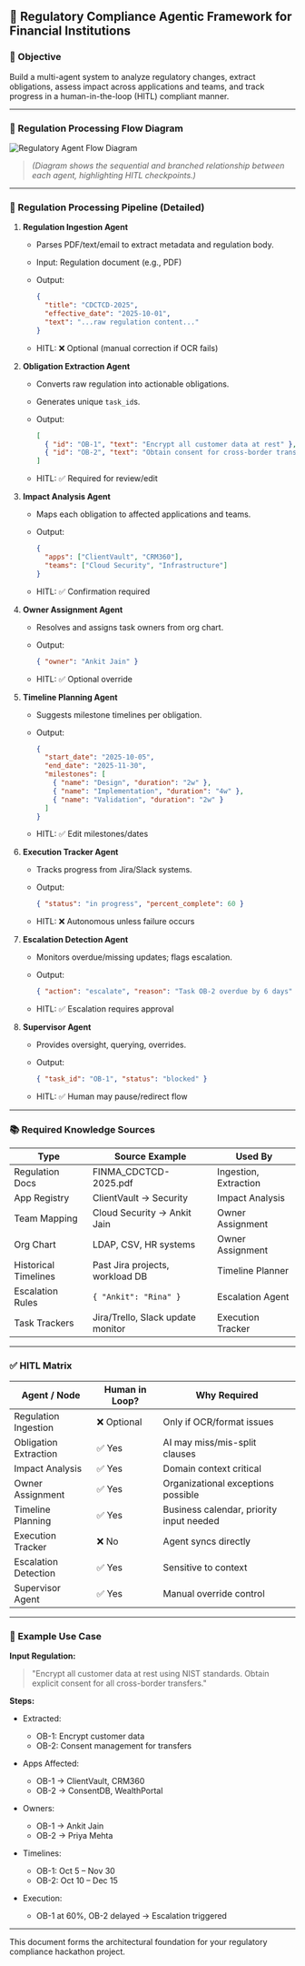 ## 🧠 Regulatory Compliance Agentic Framework for Financial Institutions

### 🎯 Objective

Build a multi-agent system to analyze regulatory changes, extract obligations, assess impact across applications and teams, and track progress in a human-in-the-loop (HITL) compliant manner.

---

### 🔁 Regulation Processing Flow Diagram

![Regulatory Agent Flow Diagram](https://user-images.githubusercontent.com/placeholder/regulatory-agent-flow.png)

> *(Diagram shows the sequential and branched relationship between each agent, highlighting HITL checkpoints.)*

---

### 🔁 Regulation Processing Pipeline (Detailed)

1. **Regulation Ingestion Agent**

   * Parses PDF/text/email to extract metadata and regulation body.
   * Input: Regulation document (e.g., PDF)
   * Output:

     ```json
     {
       "title": "CDCTCD-2025",
       "effective_date": "2025-10-01",
       "text": "...raw regulation content..."
     }
     ```
   * HITL: ❌ Optional (manual correction if OCR fails)

2. **Obligation Extraction Agent**

   * Converts raw regulation into actionable obligations.
   * Generates unique `task_id`s.
   * Output:

     ```json
     [
       { "id": "OB-1", "text": "Encrypt all customer data at rest" },
       { "id": "OB-2", "text": "Obtain consent for cross-border transfers" }
     ]
     ```
   * HITL: ✅ Required for review/edit

3. **Impact Analysis Agent**

   * Maps each obligation to affected applications and teams.
   * Output:

     ```json
     {
       "apps": ["ClientVault", "CRM360"],
       "teams": ["Cloud Security", "Infrastructure"]
     }
     ```
   * HITL: ✅ Confirmation required

4. **Owner Assignment Agent**

   * Resolves and assigns task owners from org chart.
   * Output:

     ```json
     { "owner": "Ankit Jain" }
     ```
   * HITL: ✅ Optional override

5. **Timeline Planning Agent**

   * Suggests milestone timelines per obligation.
   * Output:

     ```json
     {
       "start_date": "2025-10-05",
       "end_date": "2025-11-30",
       "milestones": [
         { "name": "Design", "duration": "2w" },
         { "name": "Implementation", "duration": "4w" },
         { "name": "Validation", "duration": "2w" }
       ]
     }
     ```
   * HITL: ✅ Edit milestones/dates

6. **Execution Tracker Agent**

   * Tracks progress from Jira/Slack systems.
   * Output:

     ```json
     { "status": "in progress", "percent_complete": 60 }
     ```
   * HITL: ❌ Autonomous unless failure occurs

7. **Escalation Detection Agent**

   * Monitors overdue/missing updates; flags escalation.
   * Output:

     ```json
     { "action": "escalate", "reason": "Task OB-2 overdue by 6 days" }
     ```
   * HITL: ✅ Escalation requires approval

8. **Supervisor Agent**

   * Provides oversight, querying, overrides.
   * Output:

     ```json
     { "task_id": "OB-1", "status": "blocked" }
     ```
   * HITL: ✅ Human may pause/redirect flow

---

### 📚 Required Knowledge Sources

| Type                 | Source Example                    | Used By               |
| -------------------- | --------------------------------- | --------------------- |
| Regulation Docs      | FINMA\_CDCTCD-2025.pdf            | Ingestion, Extraction |
| App Registry         | ClientVault → Security            | Impact Analysis       |
| Team Mapping         | Cloud Security → Ankit Jain       | Owner Assignment      |
| Org Chart            | LDAP, CSV, HR systems             | Owner Assignment      |
| Historical Timelines | Past Jira projects, workload DB   | Timeline Planner      |
| Escalation Rules     | `{ "Ankit": "Rina" }`             | Escalation Agent      |
| Task Trackers        | Jira/Trello, Slack update monitor | Execution Tracker     |

---

### ✅ HITL Matrix

| Agent / Node          | Human in Loop? | Why Required                             |
| --------------------- | -------------- | ---------------------------------------- |
| Regulation Ingestion  | ❌ Optional     | Only if OCR/format issues                |
| Obligation Extraction | ✅ Yes          | AI may miss/mis-split clauses            |
| Impact Analysis       | ✅ Yes          | Domain context critical                  |
| Owner Assignment      | ✅ Yes          | Organizational exceptions possible       |
| Timeline Planning     | ✅ Yes          | Business calendar, priority input needed |
| Execution Tracker     | ❌ No           | Agent syncs directly                     |
| Escalation Detection  | ✅ Yes          | Sensitive to context                     |
| Supervisor Agent      | ✅ Yes          | Manual override control                  |

---

### 🚀 Example Use Case

**Input Regulation:**

> "Encrypt all customer data at rest using NIST standards. Obtain explicit consent for all cross-border transfers."

**Steps:**

* Extracted:

  * OB-1: Encrypt customer data
  * OB-2: Consent management for transfers
* Apps Affected:

  * OB-1 → ClientVault, CRM360
  * OB-2 → ConsentDB, WealthPortal
* Owners:

  * OB-1 → Ankit Jain
  * OB-2 → Priya Mehta
* Timelines:

  * OB-1: Oct 5 – Nov 30
  * OB-2: Oct 10 – Dec 15
* Execution:

  * OB-1 at 60%, OB-2 delayed → Escalation triggered

---

This document forms the architectural foundation for your regulatory compliance hackathon project.
